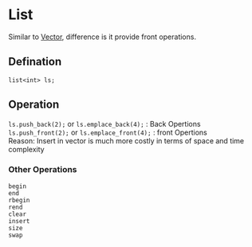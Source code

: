 # List
Similar to [Vector](Vectors.md), difference is it provide front operations.  

## Defination
`list<int> ls;`
## Operation
`ls.push_back(2);` or `ls.emplace_back(4);`  : Back Opertions   
`ls.push_front(2);` or `ls.emplace_front(4);`  : front Opertions    
Reason: Insert in vector is much more costly in terms of space and time complexity   
### Other Operations
```
begin
end
rbegin
rend
clear
insert
size
swap
```


